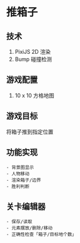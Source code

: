 # 推箱子

## 技术

1. PixiJS 2D 渲染
2. Bump 碰撞检测

## 游戏配置

1. 10 x 10 方格地图

## 游戏目标

将箱子推到指定位置

## 功能实现

    - 背景图显示
    - 人物移动
    - 渲染箱子/边界
    - 胜利判断

## 关卡编辑器

    - 保存/读取
    - 元素摆放/删除/移动
    - 正确性检查「箱子/目标地个数」
